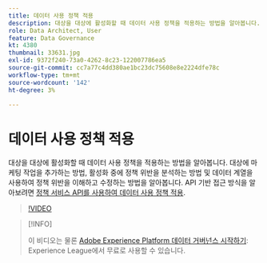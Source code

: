 ```yaml
---
title: 데이터 사용 정책 적용
description: 대상을 대상에 활성화할 때 데이터 사용 정책을 적용하는 방법을 알아봅니다. 대상에 마케팅 작업을 추가하는 방법, 활성화 중에 정책 위반을 분석하는 방법 및 데이터 계열을 사용하여 정책 위반을 이해하고 수정하는 방법을 알아봅니다.
role: Data Architect, User
feature: Data Governance
kt: 4380
thumbnail: 33631.jpg
exl-id: 9372f240-73a0-4262-8c23-122007786ea5
source-git-commit: cc7a77c4dd380ae1bc23dc75608e8e2224dfe78c
workflow-type: tm+mt
source-wordcount: '142'
ht-degree: 3%

---
```


# 데이터 사용 정책 적용

대상을 대상에 활성화할 때 데이터 사용 정책을 적용하는 방법을 알아봅니다. 대상에 마케팅 작업을 추가하는 방법, 활성화 중에 정책 위반을 분석하는 방법 및 데이터 계열을 사용하여 정책 위반을 이해하고 수정하는 방법을 알아봅니다. API 기반 접근 방식을 알아보려면 [정책 서비스 API를 사용하여 데이터 사용 정책 적용](https://experienceleague.adobe.com/docs/experience-platform/data-governance/enforcement/api-enforcement.html).

>[!VIDEO](https://video.tv.adobe.com/v/33631?quality=12&learn=on)

>[!INFO]
>
> 이 비디오는 물론 [Adobe Experience Platform 데이터 거버넌스 시작하기](https://experienceleague.adobe.com/?recommended=ExperiencePlatform-D-1-2021.1.dgov.gs): Experience League에서 무료로 사용할 수 있습니다.